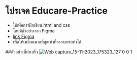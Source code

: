 # โปรเจค Educare-Practice

* ใช้เพื่อการฝึกเขียน  html and css
* โดยมีตัวอย่างจาก Figma
* [link Figma](https://www.figma.com/file/nJxOvfux7cuCY0m7XYyQ5W/Education-website-Landing-page-%7C-Full-website-design-(Community)?node-id=8%3A65&mode=dev)
* เพื่อให้เหมือนมากที่สุดเท่าที่จะสามารถทำได้

##ตัวอย่างที่ทำเสร็จ
![Web capture_15-11-2023_175323_127 0 0 1](https://github.com/NannapatVis/Educare-Practice/assets/144107017/9b63bcb0-5615-42df-862b-34aeea5c3845)
